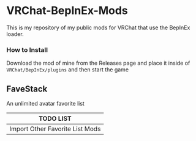 # VRChat-BepInEx-Mods
This is my repository of my public mods for VRChat that use the BepInEx loader.

### How to Install
Download the mod of mine from the Releases page and place it inside of `VRChat/BepInEx/plugins` and then start the game

## FaveStack
An unlimited avatar favorite list

| TODO LIST |
| ------ |
| Import Other Favorite List Mods |
